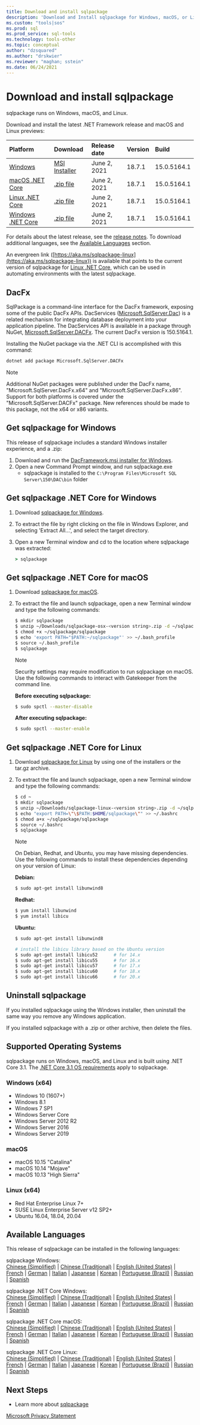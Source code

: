 ```yaml
---
title: Download and install sqlpackage
description: 'Download and Install sqlpackage for Windows, macOS, or Linux'
ms.custom: "tools|sos"
ms.prod: sql
ms.prod_service: sql-tools
ms.technology: tools-other
ms.topic: conceptual
author: "dzsquared"
ms.author: "drskwier"
ms.reviewer: "maghan; sstein"
ms.date: 06/24/2021
---
```


# Download and install sqlpackage

sqlpackage runs on Windows, macOS, and Linux.

Download and install the latest .NET Framework release and macOS and Linux previews:

|Platform|Download|Release date|Version|Build
|:---|:---|:---|:---|:---|
|[Windows](#get-sqlpackage-for-windows)|[MSI Installer](https://go.microsoft.com/fwlink/?linkid=2165211)|June 2, 2021| 18.7.1 | 15.0.5164.1 |
|[macOS .NET Core](#get-sqlpackage-net-core-for-macos) |[.zip file](https://go.microsoft.com/fwlink/?linkid=2165132)|June 2, 2021| 18.7.1| 15.0.5164.1 |
|[Linux .NET Core](#get-sqlpackage-net-core-for-linux) |[.zip file](https://go.microsoft.com/fwlink/?linkid=2165213)|June 2, 2021| 18.7.1| 15.0.5164.1 |
|[Windows .NET Core](#get-sqlpackage-net-core-for-windows) |[.zip file](https://go.microsoft.com/fwlink/?linkid=2165212)|June 2, 2021| 18.7.1| 15.0.5164.1 |

For details about the latest release, see the [release notes](release-notes-sqlpackage.md). To download additional languages, see the [Available Languages](#available-languages) section.


An evergreen link ([https://aka.ms/sqlpackage-linux](https://aka.ms/sqlpackage-linux)) is available that points to the current version of sqlpackage for [Linux .NET Core](#get-sqlpackage-net-core-for-linux), which can be used in automating environments with the latest sqlpackage.

## DacFx
SqlPackage is a command-line interface for the DacFx framework, exposing some of the public DacFx APIs. DacServices ([Microsoft.SqlServer.Dac](/dotnet/api/microsoft.sqlserver.dac.dacservices)) is a related mechanism for integrating database deployment into your application pipeline.  The DacServices API is available in a package through NuGet, [Microsoft.SqlServer.DACFx](https://www.NuGet.org/packages/Microsoft.SqlServer.DACFx).  The current DacFx version is 150.5164.1.

Installing the NuGet package via the .NET CLI is accomplished with this command:

```cmd
dotnet add package Microsoft.SqlServer.DACFx
```

>[!NOTE]
> Additional NuGet packages were published under the DacFx name, "Microsoft.SqlServer.DacFx.x64" and "Microsoft.SqlServer.DacFx.x86". Support for both platforms is covered under the "Microsoft.SqlServer.DACFx" package. New references should be made to this package, not the x64 or x86 variants.

## Get sqlpackage for Windows

This release of sqlpackage includes a standard Windows installer experience, and a .zip: 

1. Download and run the [DacFramework.msi installer for Windows](https://aka.ms/dacfx-msi).
2. Open a new Command Prompt window, and run sqlpackage.exe
    - sqlpackage is installed to the ```C:\Program Files\Microsoft SQL Server\150\DAC\bin``` folder

## Get sqlpackage .NET Core for Windows

1. Download [sqlpackage for Windows](https://go.microsoft.com/fwlink/?linkid=2157302).
2. To extract the file by right clicking on the file in Windows Explorer, and selecting 'Extract All...', and select the target directory.
3. Open a new Terminal window and cd to the location where sqlpackage was extracted:

   ```cmd
   > sqlpackage
   ```

## Get sqlpackage .NET Core for macOS

1. Download [sqlpackage for macOS](https://go.microsoft.com/fwlink/?linkid=2157203).
2. To extract the file and launch sqlpackage, open a new Terminal window and type the following commands:

   ```bash
   $ mkdir sqlpackage
   $ unzip ~/Downloads/sqlpackage-osx-<version string>.zip -d ~/sqlpackage
   $ chmod +x ~/sqlpackage/sqlpackage
   $ echo 'export PATH="$PATH:~/sqlpackage"' >> ~/.bash_profile
   $ source ~/.bash_profile
   $ sqlpackage
   ```

   > [!NOTE]
   > Security settings may require modification to run sqlpackage on macOS. Use the following commands to interact with Gatekeeper from the command line.

   **Before executing sqlpackage:**
   ```bash
   $ sudo spctl --master-disable
   ```

   **After executing sqlpackage:**
   ```bash
   $ sudo spctl --master-enable
   ```

## Get sqlpackage .NET Core for Linux

1. Download [sqlpackage for Linux](https://go.microsoft.com/fwlink/?linkid=2157202) by using one of the installers or the tar.gz archive.
2. To extract the file and launch sqlpackage, open a new Terminal window and type the following commands:

   ```bash
   $ cd ~
   $ mkdir sqlpackage
   $ unzip ~/Downloads/sqlpackage-linux-<version string>.zip -d ~/sqlpackage 
   $ echo "export PATH=\"\$PATH:$HOME/sqlpackage\"" >> ~/.bashrc
   $ chmod a+x ~/sqlpackage/sqlpackage
   $ source ~/.bashrc
   $ sqlpackage
   ```

   > [!NOTE]
   > On Debian, Redhat, and Ubuntu, you may have missing dependencies. Use the following commands to install these dependencies depending on your version of Linux:

   **Debian:**

   ```bash
   $ sudo apt-get install libunwind8
   ```

   **Redhat:**

   ```bash
   $ yum install libunwind
   $ yum install libicu
   ```

   **Ubuntu:**

   ```bash
   $ sudo apt-get install libunwind8

   # install the libicu library based on the Ubuntu version
   $ sudo apt-get install libicu52      # for 14.x
   $ sudo apt-get install libicu55      # for 16.x
   $ sudo apt-get install libicu57      # for 17.x
   $ sudo apt-get install libicu60      # for 18.x
   $ sudo apt-get install libicu66      # for 20.x
   ```

## Uninstall sqlpackage

If you installed sqlpackage using the Windows installer, then uninstall the same way you remove any Windows application.

If you installed sqlpackage with a .zip or other archive, then delete the files.

## Supported Operating Systems

sqlpackage runs on Windows, macOS, and Linux and is built using .NET Core 3.1.  The [.NET Core 3.1 OS requirements](https://github.com/dotnet/core/blob/master/release-notes/3.1/3.1-supported-os.md) apply to sqlpackage.

### Windows (x64)

- Windows 10 (1607+)
- Windows 8.1
- Windows 7 SP1
- Windows Server Core
- Windows Server 2012 R2
- Windows Server 2016
- Windows Server 2019

### macOS

- macOS 10.15 "Catalina"
- macOS 10.14 "Mojave"
- macOS 10.13 "High Sierra"

### Linux (x64)

- Red Hat Enterprise Linux 7+
- SUSE Linux Enterprise Server v12 SP2+
- Ubuntu 16.04, 18.04, 20.04

## Available Languages

This release of sqlpackage can be installed in the following languages:

sqlpackage Windows:  
[Chinese (Simplified)](https://go.microsoft.com/fwlink/?linkid=2165211&clcid=0x804) | [Chinese (Traditional)](https://go.microsoft.com/fwlink/?linkid=2165211&clcid=0x404) | [English (United States)](https://go.microsoft.com/fwlink/?linkid=2165211&clcid=0x409) | [French](https://go.microsoft.com/fwlink/?linkid=2165211&clcid=0x40c) | [German](https://go.microsoft.com/fwlink/?linkid=2165211&clcid=0x407) | [Italian](https://go.microsoft.com/fwlink/?linkid=2165211&clcid=0x410) | [Japanese](https://go.microsoft.com/fwlink/?linkid=2165211&clcid=0x411) | [Korean](https://go.microsoft.com/fwlink/?linkid=2165211&clcid=0x412) | [Portuguese (Brazil)](https://go.microsoft.com/fwlink/?linkid=2165211&clcid=0x416) | [Russian](https://go.microsoft.com/fwlink/?linkid=2165211&clcid=0x419) | [Spanish](https://go.microsoft.com/fwlink/?linkid=2165211&clcid=0x40a)

sqlpackage .NET Core Windows:  
[Chinese (Simplified)](https://go.microsoft.com/fwlink/?linkid=2165212&clcid=0x804) | [Chinese (Traditional)](https://go.microsoft.com/fwlink/?linkid=2165212&clcid=0x404) | [English (United States)](https://go.microsoft.com/fwlink/?linkid=2165212&clcid=0x409) | [French](https://go.microsoft.com/fwlink/?linkid=2165212&clcid=0x40c) | [German](https://go.microsoft.com/fwlink/?linkid=2165212&clcid=0x407) | [Italian](https://go.microsoft.com/fwlink/?linkid=2165212&clcid=0x410) | [Japanese](https://go.microsoft.com/fwlink/?linkid=2165212&clcid=0x411) | [Korean](https://go.microsoft.com/fwlink/?linkid=2165212&clcid=0x412) | [Portuguese (Brazil)](https://go.microsoft.com/fwlink/?linkid=2165212&clcid=0x416) | [Russian](https://go.microsoft.com/fwlink/?linkid=2165212&clcid=0x419) | [Spanish](https://go.microsoft.com/fwlink/?linkid=2165212&clcid=0x40a)

sqlpackage .NET Core macOS:  
[Chinese (Simplified)](https://go.microsoft.com/fwlink/?linkid=2165132&clcid=0x804) | [Chinese (Traditional)](https://go.microsoft.com/fwlink/?linkid=2165132&clcid=0x404) | [English (United States)](https://go.microsoft.com/fwlink/?linkid=2165132&clcid=0x409) | [French](https://go.microsoft.com/fwlink/?linkid=2165132&clcid=0x40c) | [German](https://go.microsoft.com/fwlink/?linkid=2165132&clcid=0x407) | [Italian](https://go.microsoft.com/fwlink/?linkid=2165132&clcid=0x410) | [Japanese](https://go.microsoft.com/fwlink/?linkid=2165132&clcid=0x411) | [Korean](https://go.microsoft.com/fwlink/?linkid=2165132&clcid=0x412) | [Portuguese (Brazil)](https://go.microsoft.com/fwlink/?linkid=2165132&clcid=0x416) | [Russian](https://go.microsoft.com/fwlink/?linkid=2165132&clcid=0x419) | [Spanish](https://go.microsoft.com/fwlink/?linkid=2165132&clcid=0x40a)

sqlpackage .NET Core Linux:  
[Chinese (Simplified)](https://go.microsoft.com/fwlink/?linkid=2165213&clcid=0x804) | [Chinese (Traditional)](https://go.microsoft.com/fwlink/?linkid=2165213&clcid=0x404) | [English (United States)](https://go.microsoft.com/fwlink/?linkid=2165213&clcid=0x409) | [French](https://go.microsoft.com/fwlink/?linkid=2165213&clcid=0x40c) | [German](https://go.microsoft.com/fwlink/?linkid=2165213&clcid=0x407) | [Italian](https://go.microsoft.com/fwlink/?linkid=2165213&clcid=0x410) | [Japanese](https://go.microsoft.com/fwlink/?linkid=2165213&clcid=0x411) | [Korean](https://go.microsoft.com/fwlink/?linkid=2165213&clcid=0x412) | [Portuguese (Brazil)](https://go.microsoft.com/fwlink/?linkid=2165213&clcid=0x416) | [Russian](https://go.microsoft.com/fwlink/?linkid=2165213&clcid=0x419) | [Spanish](https://go.microsoft.com/fwlink/?linkid=2165213&clcid=0x40a)


## Next Steps

- Learn more about [sqlpackage](sqlpackage.md)

[Microsoft Privacy Statement](https://go.microsoft.com/fwlink/?LinkId=521839)
